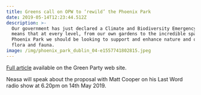 ```yaml
---
title: Greens call on OPW to ‘rewild’ the Phoenix Park
date: 2019-05-14T12:23:44.512Z
description: >-
  Our government has just declared a Climate and Biodiversity Emergency. That
  means that at every level, from our own gardens to the incredible space of the
  Phoenix Park we should be looking to support and enhance nature and our Irish
  flora and fauna. 
image: /img/phoenix_park_dublin_04-e1557741802815.jpeg
---
```

[Full article](https://www.greenparty.ie/greens-call-on-opw-to-rewild-the-phoenix-park/) available on the Green Party web site.

Neasa will speak about the proposal with Matt Cooper on his Last Word radio show at 6.20pm on 14th May 2019.

